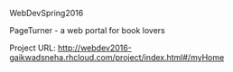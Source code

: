 WebDevSpring2016

PageTurner - a web portal for book lovers

Project URL: http://webdev2016-gaikwadsneha.rhcloud.com/project/index.html#/myHome 

